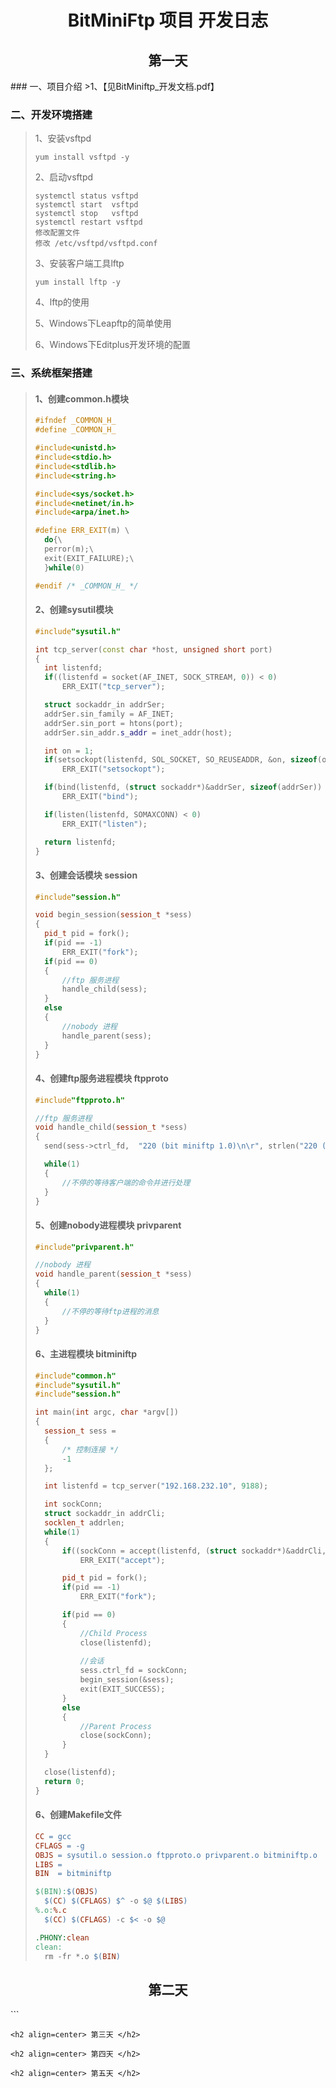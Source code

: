 <h1 align=center> BitMiniFtp 项目 开发日志 </h1>
<h2 align=center> 第一天 </h2>
### 一、项目介绍
>1、【见BitMiniftp_开发文档.pdf】

### 二、开发环境搭建
>1、安装vsftpd
>
>```
>yum install vsftpd -y
>```
>
>2、启动vsftpd
>
>```
>systemctl status vsftpd
>systemctl start  vsftpd
>systemctl stop   vsftpd
>systemctl restart vsftpd
>修改配置文件
>修改 /etc/vsftpd/vsftpd.conf
>```
>
>3、安装客户端工具lftp
>
>```
>yum install lftp -y
>```
>
>4、lftp的使用
>
>5、Windows下Leapftp的简单使用
>
>6、Windows下Editplus开发环境的配置

### 三、系统框架搭建
> #### 1、创建common.h模块
> ```C++
> #ifndef _COMMON_H_
> #define _COMMON_H_
> 
> #include<unistd.h>
> #include<stdio.h>
> #include<stdlib.h>
> #include<string.h>
> 
> #include<sys/socket.h>
> #include<netinet/in.h>
> #include<arpa/inet.h>
> 
> #define ERR_EXIT(m) \
> 	do{\
> 	perror(m);\
> 	exit(EXIT_FAILURE);\
> 	}while(0)
> 
> #endif /* _COMMON_H_ */
> ```
> #### 2、创建sysutil模块
> ```C++
> #include"sysutil.h"
> 
> int tcp_server(const char *host, unsigned short port)
> {
> 	int listenfd;
> 	if((listenfd = socket(AF_INET, SOCK_STREAM, 0)) < 0)
> 		ERR_EXIT("tcp_server");
> 
> 	struct sockaddr_in addrSer;
> 	addrSer.sin_family = AF_INET;
> 	addrSer.sin_port = htons(port);
> 	addrSer.sin_addr.s_addr = inet_addr(host);
> 
> 	int on = 1;
> 	if(setsockopt(listenfd, SOL_SOCKET, SO_REUSEADDR, &on, sizeof(on)) < 0)
> 		ERR_EXIT("setsockopt");
> 
> 	if(bind(listenfd, (struct sockaddr*)&addrSer, sizeof(addrSer)) < 0)
> 		ERR_EXIT("bind");
> 
> 	if(listen(listenfd, SOMAXCONN) < 0)
> 		ERR_EXIT("listen");
> 
> 	return listenfd;
> }
> ```
> #### 3、创建会话模块 session
> ```c++
> #include"session.h"
> 
> void begin_session(session_t *sess)
> {
> 	pid_t pid = fork();
> 	if(pid == -1)
> 		ERR_EXIT("fork");
> 	if(pid == 0)
> 	{
> 		//ftp 服务进程
> 		handle_child(sess);
> 	}
> 	else
> 	{
> 		//nobody 进程
> 		handle_parent(sess);
> 	}
> }
> ```
> #### 4、创建ftp服务进程模块 ftpproto
> ```c++
> #include"ftpproto.h"
> 
> //ftp 服务进程
> void handle_child(session_t *sess)
> {
> 	send(sess->ctrl_fd,  "220 (bit miniftp 1.0)\n\r", strlen("220 (bit miniftp 1.0)\n\r"), 0);
> 
> 	while(1)
> 	{
> 		//不停的等待客户端的命令并进行处理
> 	}
> }
> 
> ```
> #### 5、创建nobody进程模块 privparent
> ```c++
> #include"privparent.h"
> 
> //nobody 进程
> void handle_parent(session_t *sess)
> {
> 	while(1)
> 	{
> 		//不停的等待ftp进程的消息
> 	}
> }
> ```
> #### 6、主进程模块 bitminiftp
> ```c++
> #include"common.h"
> #include"sysutil.h"
> #include"session.h"
> 
> int main(int argc, char *argv[])
> {
> 	session_t sess = 
> 	{
> 		/* 控制连接 */
> 		-1
> 	};
> 
> 	int listenfd = tcp_server("192.168.232.10", 9188); 
> 
> 	int sockConn;
> 	struct sockaddr_in addrCli;
> 	socklen_t addrlen;
> 	while(1)
> 	{
> 		if((sockConn = accept(listenfd, (struct sockaddr*)&addrCli, &addrlen)) < 0)
> 			ERR_EXIT("accept");
> 
> 		pid_t pid = fork();
> 		if(pid == -1)
> 			ERR_EXIT("fork");
> 
> 		if(pid == 0)
> 		{
> 			//Child Process
> 			close(listenfd);
> 			
> 			//会话
> 			sess.ctrl_fd = sockConn;
> 			begin_session(&sess);
> 			exit(EXIT_SUCCESS);
> 		}
> 		else 
> 		{
> 			//Parent Process
> 			close(sockConn);
> 		}
> 	}
> 
> 	close(listenfd);
> 	return 0;
> }
> ```
> #### 6、创建Makefile文件
> ```makefile
> CC = gcc
> CFLAGS = -g
> OBJS = sysutil.o session.o ftpproto.o privparent.o bitminiftp.o
> LIBS = 
> BIN  = bitminiftp
> 
> $(BIN):$(OBJS)
> 	$(CC) $(CFLAGS) $^ -o $@ $(LIBS)
> %.o:%.c
> 	$(CC) $(CFLAGS) -c $< -o $@
> 
> .PHONY:clean
> clean:
> 	rm -fr *.o $(BIN)
> ```

<h2 align=center> 第二天 </h2>
```

```
<h2 align=center> 第三天 </h2>
```

```
<h2 align=center> 第四天 </h2>
```

```
<h2 align=center> 第五天 </h2>
```

```



